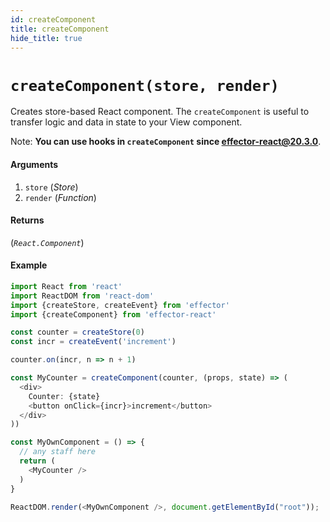 ```yaml
---
id: createComponent
title: createComponent
hide_title: true
---
```


# `createComponent(store, render)`

Creates store-based React component. The `createComponent` is useful to transfer logic and data in state to your View component.

Note: **You can use hooks in `createComponent` since effector-react@20.3.0**.

#### Arguments

1. `store` (_Store_)
2. `render` (_Function_)

#### Returns

(_`React.Component`_)

#### Example

```js
import React from 'react'
import ReactDOM from 'react-dom'
import {createStore, createEvent} from 'effector'
import {createComponent} from 'effector-react'

const counter = createStore(0)
const incr = createEvent('increment')

counter.on(incr, n => n + 1)

const MyCounter = createComponent(counter, (props, state) => (
  <div>
    Counter: {state}
    <button onClick={incr}>increment</button>
  </div>
))

const MyOwnComponent = () => {
  // any staff here
  return (
    <MyCounter />
  )
}

ReactDOM.render(<MyOwnComponent />, document.getElementById("root"));
```
